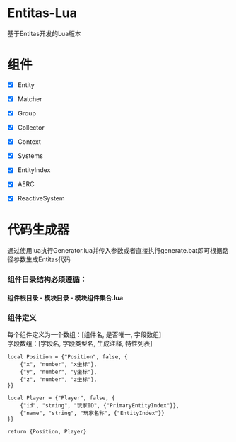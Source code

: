 # Entitas-Lua
基于Entitas开发的Lua版本


# 组件
- [x] Entity
- [x] Matcher
- [x] Group
- [x] Collector
- [x] Context
- [x] Systems
- [x] EntityIndex
- [x] AERC
- [x] ReactiveSystem






# 代码生成器
通过使用lua执行Generator.lua并传入参数或者直接执行generate.bat即可根据路径参数生成Entitas代码
### 组件目录结构必须遵循：
#### 组件根目录 - 模块目录 - 模块组件集合.lua
### 组件定义
每个组件定义为一个数组：[组件名, 是否唯一, 字段数组]</br>
字段数组：[字段名, 字段类型名, 生成注释, 特性列表]
```
local Position = {"Position", false, {
    {"x", "number", "x坐标"},
    {"y", "number", "y坐标"},
    {"z", "number", "z坐标"},
}}

local Player = {"Player", false, {
    {"id", "string", "玩家ID", {"PrimaryEntityIndex"}},
    {"name", "string", "玩家名称", {"EntityIndex"}}
}}

return {Position, Player}
```


